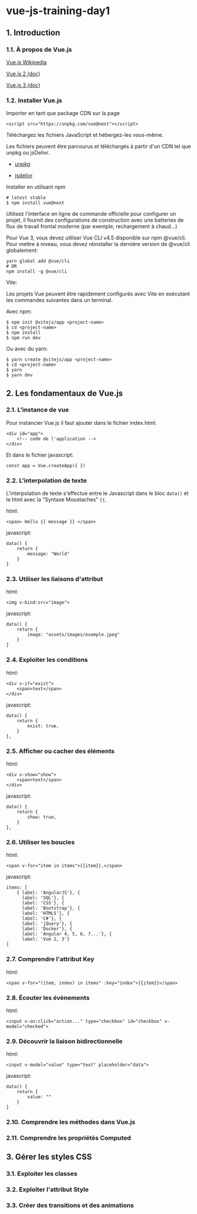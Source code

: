 # vue-js-training-day1

## 1. Introduction
### 1.1. À propos de Vue.js

[Vue.js Wikipedia](https://fr.wikipedia.org/wiki/Vue.js)

[Vue.js 2 (doc)](https://vuejs.org/v2/guide/)

[Vue.js 3 (doc)](https://v3.vuejs.org/guide/introduction.html)

### 1.2. Installer Vue.js

Importer en tant que package CDN sur la page

```
<script src="https://unpkg.com/vue@next"></script>
```

Téléchargez les fichiers JavaScript et hébergez-les vous-même.

Les fichiers peuvent être parcourus et téléchargés à partir d'un CDN tel que unpkg ou jsDelivr.

- [unpkg](https://unpkg.com/browse/vue@next/dist/)

- [jsdelivr](https://cdn.jsdelivr.net/npm/vue@next/dist/)

Installer en utilisant npm

```
# latest stable
$ npm install vue@next
```

Utilisez l'interface en ligne de commande officielle pour configurer un projet, il fournit des configurations de construction avec une batteries de flux de travail frontal moderne (par exemple, rechargement à chaud...)

Pour Vue 3, vous devez utiliser Vue CLI v4.5 disponible sur npm @vue/cli. Pour mettre à niveau, vous devez réinstaller la dernière version de @vue/cli globalement:

```
yarn global add @vue/cli
# OR
npm install -g @vue/cli
```

Vite:

Les projets Vue peuvent être rapidement configurés avec Vite en exécutant les commandes suivantes dans un terminal.

Avec npm:
```
$ npm init @vitejs/app <project-name>
$ cd <project-name>
$ npm install
$ npm run dev
```

Ou avec du yarn:
```
$ yarn create @vitejs/app <project-name>
$ cd <project-name>
$ yarn
$ yarn dev
```

## 2. Les fondamentaux de Vue.js
### 2.1. L'instance de vue

Pour instancier Vue.js il faut ajouter dans le fichier index.html:

```
<div id="app">
    <!-- code de l'application -->
</div>
```

Et dans le fichier javascript: 

```
const app = Vue.createApp({ })
```

### 2.2. L'interpolation de texte

L'interpolation de texte s'effectue entre le Javascript dans le bloc ```data()``` et le html avec la "Syntaxe Moustaches" ```{{```.

html:
```
<span> Hello {{ message }} </span>
```
javascript:
```
data() {
    return {
        message: "World"
    }
}
```

### 2.3. Utiliser les liaisons d'attribut

html:
```
<img v-bind:src="image">
```

javascript:
```
data() {
    return {
        image: "assets/images/example.jpeg"
    }       
}
```

### 2.4. Exploiter les conditions

html:
```
<div v-if="exist">
    <span>text</span>
</div>
```

javascript:
```
data() {
    return {
        exist: true,
    }       
},
```

### 2.5. Afficher ou cacher des éléments

html:
```
<div v-show="show">
    <span>text</span>
</div>
```

javascript:
```
data() {
    return {
        show: true,
    }       
},
```

### 2.6. Utiliser les boucles

html:
```
<span v-for="item in items">{{item}},</span>

```

javascript:
```
items: [
    { label: 'AngularJS'}, {
      label: 'SQL'}, {
      label: 'CSS'}, {
      label: 'Bootstrap'}, {
      label: 'HTML5'}, {
      label: 'C#'}, {
      label: 'jQuery'}, {
      label: 'Docker'}, {
      label: 'Angular 4, 5, 6, 7...'}, {
      label: 'Vue 2, 3'}
]
```

### 2.7. Comprendre l'attribut Key

html:
```
<span v-for="(item, index) in items" :key="index">{{item}}</span>
```

### 2.8. Écouter les évènements

html:
```
<input v-on:click="action..." type="checkbox" id="checkbox" v-model="checked">
```

### 2.9. Découvrir la liaison bidirectionnelle

html:
```
<input v-model="value" type="text" placeholder="data">
```

javascript:
```
data() {
    return {
        value: ""
    }
}
```


### 2.10. Comprendre les méthodes dans Vue.js

### 2.11. Comprendre les propriétés Computed

## 3. Gérer les styles CSS
### 3.1. Exploiter les classes

### 3.2. Exploiter l'attribut Style

### 3.3. Créer des transitions et des animations
